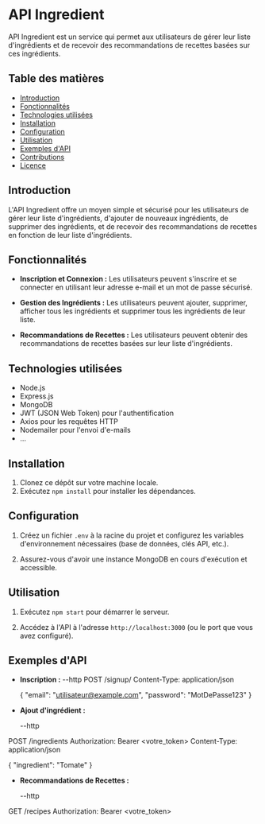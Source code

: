 # API Ingredient

API Ingredient est un service qui permet aux utilisateurs de gérer leur liste d'ingrédients et de recevoir des recommandations de recettes basées sur ces ingrédients.

## Table des matières

- [Introduction](#introduction)
- [Fonctionnalités](#fonctionnalités)
- [Technologies utilisées](#technologies-utilisées)
- [Installation](#installation)
- [Configuration](#configuration)
- [Utilisation](#utilisation)
- [Exemples d'API](#exemples-dapi)
- [Contributions](#contributions)
- [Licence](#licence)

## Introduction

L'API Ingredient offre un moyen simple et sécurisé pour les utilisateurs de gérer leur liste d'ingrédients, d'ajouter de nouveaux ingrédients, de supprimer des ingrédients, et de recevoir des recommandations de recettes en fonction de leur liste d'ingrédients.

## Fonctionnalités

- **Inscription et Connexion :** Les utilisateurs peuvent s'inscrire et se connecter en utilisant leur adresse e-mail et un mot de passe sécurisé.

- **Gestion des Ingrédients :** Les utilisateurs peuvent ajouter, supprimer, afficher tous les ingrédients et supprimer tous les ingrédients de leur liste.

- **Recommandations de Recettes :** Les utilisateurs peuvent obtenir des recommandations de recettes basées sur leur liste d'ingrédients.

## Technologies utilisées

- Node.js
- Express.js
- MongoDB
- JWT (JSON Web Token) pour l'authentification
- Axios pour les requêtes HTTP
- Nodemailer pour l'envoi d'e-mails
- ...

## Installation

1. Clonez ce dépôt sur votre machine locale.
2. Exécutez `npm install` pour installer les dépendances.

## Configuration

1. Créez un fichier `.env` à la racine du projet et configurez les variables d'environnement nécessaires (base de données, clés API, etc.).

2. Assurez-vous d'avoir une instance MongoDB en cours d'exécution et accessible.

## Utilisation

1. Exécutez `npm start` pour démarrer le serveur.

2. Accédez à l'API à l'adresse `http://localhost:3000` (ou le port que vous avez configuré).

## Exemples d'API

- **Inscription :**
  --http
  POST /signup/
  Content-Type: application/json

  {
    "email": "utilisateur@example.com",
    "password": "MotDePasse123"
  }

- **Ajout d'ingrédient :**


  --http

POST /ingredients
Authorization: Bearer <votre_token>
Content-Type: application/json

{
  "ingredient": "Tomate"
}
- **Recommandations de Recettes :**


  --http

GET /recipes
Authorization: Bearer <votre_token>